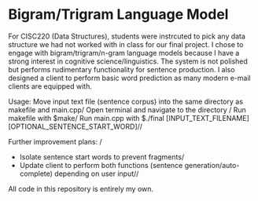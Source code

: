 # Bigram/Trigram Language Model

For CISC220 (Data Structures), students were instrcuted to pick any data structure we had not worked with in class for our final project. 
I chose to engage with bigram/trigram/n-gram language models because I have a strong interest in cognitive science/linguistics. 
The system is not polished but performs rudimentary functionality for sentence production. 
I also designed a client to perform basic word prediction as many modern e-mail clients are equipped with. 



Usage: 
Move input text file (sentence corpus) into the same directory as makefile and main.cpp/
Open terminal and navigate to the directory /
Run makefile with $make/
Run main.cpp with $./final [INPUT_TEXT_FILENAME] [OPTIONAL_SENTENCE_START_WORD]//


Further improvement plans: /
- Isolate sentence start words to prevent fragments/
- Update client to perform both functions (sentence generation/auto-complete) depending on user input//



All code in this repository is entirely my own. 
